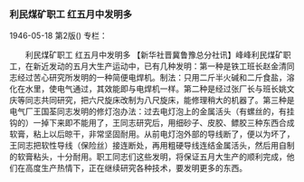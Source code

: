 ### 利民煤矿职工  红五月中发明多

1946-05-18
第2版()
专栏：

　　利民煤矿职工
    红五月中发明多
    【新华社晋冀鲁豫总分社讯】峰峰利民煤矿职工，在新近发动的五月大生产运动中，已有几种发明：第一种是铁工班长赵金清同志经过苦心研究所发明的一种简便电焊机。制法：只用二斤半火碱和二斤食盐，溶化在水里，使电气通过，其效能即与电焊机一样。第二种是经过张厂长与班长姚文庆等同志共同研究，把六尺旋床改制为八尺旋床，能修理稍大的机器了。第三种是电气厂王国荃同志发明的修灯泡办法：过去电灯泡上的金属活头（有螺丝的，有挂钩的）一掉下来即不能用了，王同志研究后，用细砂子、皮胶、鳔胶三种东西合成软膏，粘上以后晾干，非常坚固耐用。从前电灯泡外部的导线断了，便以为坏了，王同志把软性导线（保险丝）接连断处，再用粗硬导线连结金属活头，然后用自制的软膏粘头，十分耐用。职工同志们这些发明，将保证五月大生产的顺利完成，他们在高度生产热情下，正在继续研究各种技术，要发明更多的东西。
